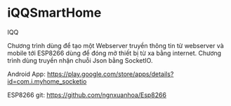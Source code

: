 # iQQSmartHome
IQQ

Chương trình dùng để tạo một Webserver truyền thông tin từ webserver và mobile tới ESP8266 dùng để đóng mở thiết bị từ xa bằng internet. Chương trình dùng truyền nhận chuỗi Json bằng SocketIO.

Android App: https://play.google.com/store/apps/details?id=com.i.myhome_socketio

ESP8266 git: https://github.com/ngnxuanhoa/Esp8266
